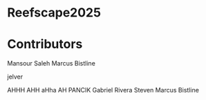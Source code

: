 # Reefscape2025

# Contributors
Mansour Saleh
Marcus Bistline

jelver

AHHH AHH aHha AH PANCIK Gabriel Rivera
Steven
Marcus Bistline

